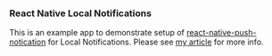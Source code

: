 ### React Native Local Notifications
This is an example app to demonstrate setup of [react-native-push-notication](https://github.com/zo0r/react-native-push-notification) for Local Notifications. Please see [my article](https://dev.to/edmondso006/react-native-local-ios-and-android-notifications-2c58) for more info.
